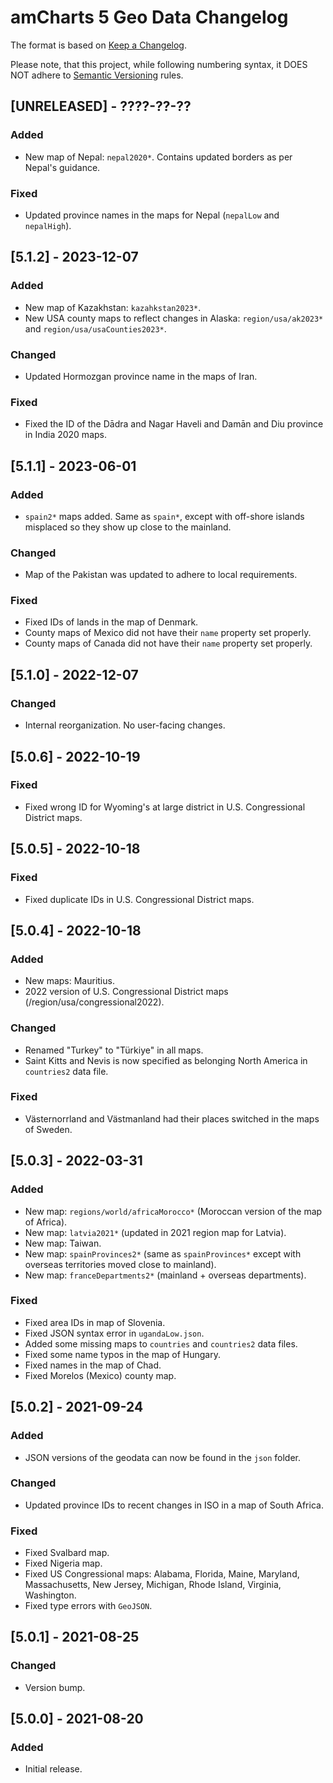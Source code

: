 # amCharts 5 Geo Data Changelog

The format is based on [Keep a Changelog](http://keepachangelog.com/en/1.0.0/).

Please note, that this project, while following numbering syntax, it DOES NOT
adhere to [Semantic Versioning](http://semver.org/spec/v2.0.0.html) rules.

## [UNRELEASED] - ????-??-??

### Added
- New map of Nepal: `nepal2020*`. Contains updated borders as per Nepal's guidance.

### Fixed
- Updated province names in the maps for Nepal (`nepalLow` and `nepalHigh`).


## [5.1.2] - 2023-12-07

### Added
- New map of Kazakhstan: `kazahkstan2023*`.
- New USA county maps to reflect changes in Alaska: `region/usa/ak2023*` and `region/usa/usaCounties2023*`.

### Changed
- Updated Hormozgan province name in the maps of Iran.

### Fixed
- Fixed the ID of the Dādra and Nagar Haveli and Damān and Diu province in India 2020 maps.


## [5.1.1] - 2023-06-01

### Added
- `spain2*` maps added. Same as `spain*`, except with off-shore islands misplaced so they show up close to the mainland.

### Changed
- Map of the Pakistan was updated to adhere to local requirements.

### Fixed
- Fixed IDs of lands in the map of Denmark.
- County maps of Mexico did not have their `name` property set properly.
- County maps of Canada did not have their `name` property set properly.


## [5.1.0] - 2022-12-07

### Changed
- Internal reorganization. No user-facing changes.


## [5.0.6] - 2022-10-19

### Fixed
- Fixed wrong ID for Wyoming's at large district in U.S. Congressional District maps.


## [5.0.5] - 2022-10-18

### Fixed
- Fixed duplicate IDs in U.S. Congressional District maps.


## [5.0.4] - 2022-10-18

### Added
- New maps: Mauritius.
- 2022 version of U.S. Congressional District maps (/region/usa/congressional2022).

### Changed
- Renamed "Turkey" to "Türkiye" in all maps.
- Saint Kitts and Nevis is now specified as belonging North America in `countries2` data file.

### Fixed
- Västernorrland and Västmanland had their places switched in the maps of Sweden.


## [5.0.3] - 2022-03-31

### Added
- New map: `regions/world/africaMorocco*` (Moroccan version of the map of Africa).
- New map: `latvia2021*` (updated in 2021 region map for Latvia).
- New map: Taiwan.
- New map: `spainProvinces2*` (same as `spainProvinces*` except with overseas territories moved close to mainland).
- New map: `franceDepartments2*` (mainland + overseas departments).

### Fixed
- Fixed area IDs in map of Slovenia.
- Fixed JSON syntax error in `ugandaLow.json`.
- Added some missing maps to `countries` and `countries2` data files.
- Fixed some name typos in the map of Hungary.
- Fixed names in the map of Chad.
- Fixed Morelos (Mexico) county map.


## [5.0.2] - 2021-09-24

### Added
- JSON versions of the geodata can now be found in the `json` folder.

### Changed
- Updated province IDs to recent changes in ISO in a map of South Africa.

### Fixed
- Fixed Svalbard map.
- Fixed Nigeria map.
- Fixed US Congressional maps: Alabama, Florida, Maine, Maryland, Massachusetts, New Jersey, Michigan, Rhode Island, Virginia, Washington.
- Fixed type errors with `GeoJSON`.


## [5.0.1] - 2021-08-25

### Changed
- Version bump.


## [5.0.0] - 2021-08-20

### Added
- Initial release.
